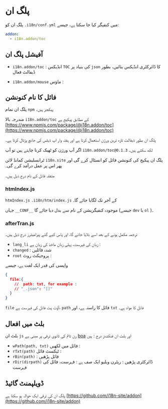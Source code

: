 # پلگ ان

پلگ ان کو `.i18n/conf.yml` میں کنفیگر کیا جا سکتا ہے، جیسے:

```yml
addon:
  - i18n.addon/toc
```

## آفیشل پلگ ان

* `i18n.addon/toc` : انڈیکس
  `TOC` کی بنیاد پر `json` کا ڈائرکٹری انڈیکس بنائیں، بطور ڈیفالٹ فعال

* `i18n.addon/mouse` ماؤس :

## فائل کا نام کنونشن

پلگ ان تمام `npm` پیکجز ہیں۔

مندرجہ بالا `i18n.addon/toc` کے مطابق پیکیج ہے [https://www.npmjs.com/package/@i18n.addon/toc](https://www.npmjs.com/package/@i18n.addon/toc)

پلگ ان بطور ڈیفالٹ تازہ ترین ورژن استعمال کرتا ہے اور ہفتہ وار اپ ڈیٹس کی جانچ پڑتال کرتا ہے۔

اگر آپ ورژن کو ٹھیک کرنا چاہتے ہیں تو آپ `i18n.addon/toc@0.1.3` لکھ سکتے ہیں۔

ٹرانسلیشن کمانڈ لائن `i18n.site` پلگ ان پیکیج کی کنونشن فائل کو انسٹال کرے گی اور پھر اس پر عمل درآمد کرے گی۔

متفقہ فائل کے نام درج ذیل ہیں۔

### htmIndex.js

`htmIndex.js` `.i18n/htm/index.js` کے آخر تک لگایا جائے گا۔

جہاں `__CONF__` موجودہ کنفیگریشن کے نام سے بدل دیا جائے گا (جیسے `dev` یا `ol` )۔

### afterTran.js

ترجمہ مکمل ہونے کے بعد اسے بلایا جائے گا، اور پاس کیے گئے پیرامیٹرز درج ذیل ہیں۔

* `lang_li` زبان کی فہرست، پہلی زبان ماخذ کی زبان ہے :
* `changed` : شدہ فائلیں
* `root` پروجیکٹ روٹ :

واپسی کی قدر ایک لغت ہے، جیسے

```json
{
  file:{
    //  path: txt, for example :
    // "_.json": "[]"
  }
}
```

`file` آؤٹ پٹ فائل کی فہرست ہے، `path` فائل کا راستہ ہے، اور `txt` فائل کا مواد ہے۔

## بلٹ میں افعال

بلٹ ان `js` رن ٹائم کی ثانوی ترقی پر مبنی ہے [boa](https://github.com/boa-dev/boa) اور بلٹ ان فنکشنز درج : ہیں

* `wPath(path, txt)` فائل میں لکھیں :
* `rTxt(path)` ٹیکسٹ فائل :
* `rBin(path)` : فائل پڑھیں
* `rDir(dirpath)` ڈائرکٹری پڑھیں : ریٹرن ویلیو ایک صف ہے : فہرست، فائل کی فہرست

## ڈویلپمنٹ گائیڈ

پلگ ان کی ترقی ایک حوالہ ہو سکتا ہے [https://github.com/i18n-site/addon](https://github.com/i18n-site/addon)